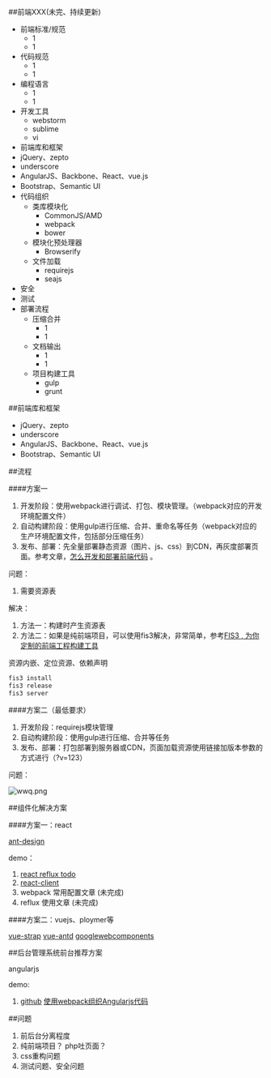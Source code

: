 ##前端XXX(未完、持续更新)

* 前端标准/规范
  * 1
  * 1
* 代码规范
  * 1
  * 1
* 编程语言
  * 1
  * 1
* 开发工具
  * webstorm
  * sublime
  * vi
* 前端库和框架
 * jQuery、zepto
 * underscore
 * AngularJS、Backbone、React、vue.js
 * Bootstrap、Semantic UI
* 代码组织
  * 类库模块化
     * CommonJS/AMD
     * webpack
     * bower
  * 模块化预处理器
     * Browserify
  * 文件加载
     * requirejs
     * seajs
* 安全
* 测试
* 部署流程
  * 压缩合并
     * 1
     * 1
  * 文档输出
      * 1
      * 1
  * 项目构建工具
     * gulp
     * grunt

##前端库和框架
* jQuery、zepto
* underscore
* AngularJS、Backbone、React、vue.js
* Bootstrap、Semantic UI

##流程

####方案一

1. 开发阶段：使用webpack进行调试、打包、模块管理。（webpack对应的开发环境配置文件）
2. 自动构建阶段：使用gulp进行压缩、合并、重命名等任务（webpack对应的生产环境配置文件，包括部分压缩任务）
3. 发布、部署：先全量部署静态资源（图片、js、css）到CDN，再灰度部署页面。参考文章，[怎么开发和部署前端代码](https://github.com/fouber/blog/issues/6) 。

问题：

1. 需要资源表

解决：

1. 方法一：构建时产生资源表
2. 方法二：如果是纯前端项目，可以使用fis3解决，非常简单，参考[FIS3 , 为你定制的前端工程构建工具](http://fis.baidu.com/fis3/docs/build.html)

资源内嵌、定位资源、依赖声明

```bash
fis3 install
fis3 release
fis3 server
```

####方案二（最低要求）

1. 开发阶段：requirejs模块管理
2. 自动构建阶段：使用gulp进行压缩、合并等任务
3. 发布、部署：打包部署到服务器或CDN，页面加载资源使用链接加版本参数的方式进行（?v=123）

问题：

![wwq.png](https://raw.githubusercontent.com/logzh/bookmark/master/image/wwq.png)

##组件化解决方案

####方案一：react

[ant-design](https://github.com/ant-design/ant-design)

demo： 

1. [react reflux todo](https://github.com/logzh/react-reflux-todo)
2. [react-client](https://github.com/logzh/react-client)
3. webpack 常用配置文章 (未完成)
4. reflux 使用文章 (未完成)

####方案二：vuejs、ploymer等

[vue-strap](http://yuche.github.io/vue-strap/)
[vue-antd](https://github.com/okoala/vue-antd)
[googlewebcomponents](https://googlewebcomponents.github.io/)

##后台管理系统前台推荐方案

angularjs

demo:

1. [github](https://github.com/logzh/angular-webpack-example) [使用webpack组织Angularjs代码](http://km.oa.com/group/24792/articles/show/242455)

##问题

1. 前后台分离程度
2. 纯前端项目？ php吐页面？
2. css重构问题
3. 测试问题、安全问题